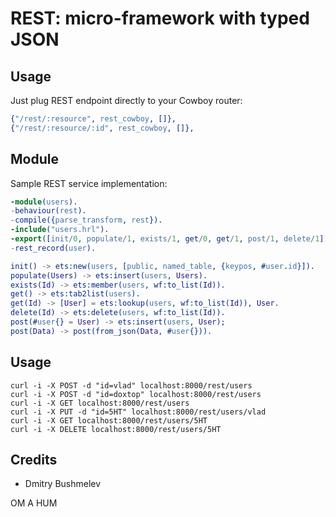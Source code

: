 REST: micro-framework with typed JSON
=====================================

Usage
-----

Just plug REST endpoint directly to your Cowboy router:

```erlang
{"/rest/:resource", rest_cowboy, []},
{"/rest/:resource/:id", rest_cowboy, []},
```

Module
------

Sample REST service implementation:

```erlang
-module(users).
-behaviour(rest).
-compile({parse_transform, rest}).
-include("users.hrl").
-export([init/0, populate/1, exists/1, get/0, get/1, post/1, delete/1]).
-rest_record(user).

init() -> ets:new(users, [public, named_table, {keypos, #user.id}]).
populate(Users) -> ets:insert(users, Users).
exists(Id) -> ets:member(users, wf:to_list(Id)).
get() -> ets:tab2list(users).
get(Id) -> [User] = ets:lookup(users, wf:to_list(Id)), User.
delete(Id) -> ets:delete(users, wf:to_list(Id)).
post(#user{} = User) -> ets:insert(users, User);
post(Data) -> post(from_json(Data, #user{})).
```

Usage
-----

    curl -i -X POST -d "id=vlad" localhost:8000/rest/users
    curl -i -X POST -d "id=doxtop" localhost:8000/rest/users
    curl -i -X GET localhost:8000/rest/users
    curl -i -X PUT -d "id=5HT" localhost:8000/rest/users/vlad
    curl -i -X GET localhost:8000/rest/users/5HT
    curl -i -X DELETE localhost:8000/rest/users/5HT

Credits
-------

* Dmitry Bushmelev

OM A HUM
